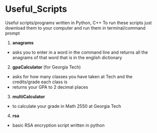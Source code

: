 # Useful_Scripts
Useful scripts/programs written in Python, C++
To run these scripts just download them to your computer and run them in terminal/command prompt

1. **anagrams**
  - asks you to enter in a word in the command line and returns all the anagrams of that word that is in the english    dictionary

2. **gpaCalculator** (for Georgia Tech)
  - asks for how many classes you have taken at Tech and the credits/grade each class is
  - returns your GPA to 2 decimal places
 
3. **multiCalculator**
  - to calculate your grade in Math 2550 at Georgia Tech

4. **rsa**
  - basic RSA encryption script written in python

